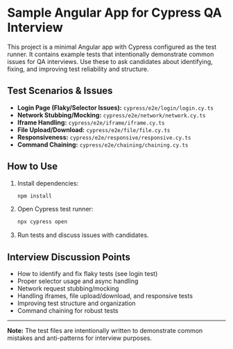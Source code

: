 # Sample Angular App for Cypress QA Interview

This project is a minimal Angular app with Cypress configured as the test runner. It contains example tests that intentionally demonstrate common issues for QA interviews. Use these to ask candidates about identifying, fixing, and improving test reliability and structure.

## Test Scenarios & Issues

- **Login Page (Flaky/Selector Issues):** `cypress/e2e/login/login.cy.ts`
- **Network Stubbing/Mocking:** `cypress/e2e/network/network.cy.ts`
- **Iframe Handling:** `cypress/e2e/iframe/iframe.cy.ts`
- **File Upload/Download:** `cypress/e2e/file/file.cy.ts`
- **Responsiveness:** `cypress/e2e/responsive/responsive.cy.ts`
- **Command Chaining:** `cypress/e2e/chaining/chaining.cy.ts`

## How to Use

1. Install dependencies:

   ```bash
   npm install
   ```

2. Open Cypress test runner:

   ```bash
   npx cypress open
   ```

3. Run tests and discuss issues with candidates.

## Interview Discussion Points

- How to identify and fix flaky tests (see login test)
- Proper selector usage and async handling
- Network request stubbing/mocking
- Handling iframes, file upload/download, and responsive tests
- Improving test structure and organization
- Command chaining for robust tests

---

**Note:** The test files are intentionally written to demonstrate common mistakes and anti-patterns for interview purposes.
